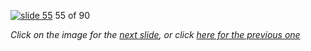 [![slide 55](https://dl.dropboxusercontent.com/u/2977490/presentations/cookbook/55.jpg)](56.md)
55 of 90

_Click on the image for the [next slide](56.md), or click [here for the previous one](54.md)_